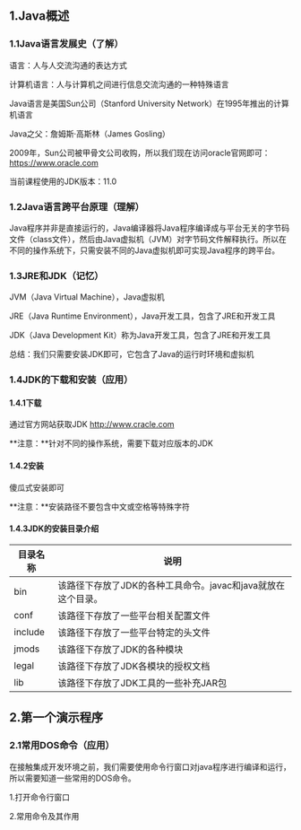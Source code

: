 ## 1.Java概述

### 1.1Java语言发展史（了解）

语言：人与人交流沟通的表达方式

计算机语言：人与计算机之间进行信息交流沟通的一种特殊语言

Java语言是美国Sun公司（Stanford University Network）在1995年推出的计算机语言

Java之父：詹姆斯·高斯林（James Gosling）

2009年，Sun公司被甲骨文公司收购，所以我们现在访问oracle官网即可：https://www.oracle.com

当前课程使用的JDK版本：11.0

### 1.2Java语言跨平台原理（理解）

Java程序并非是直接运行的，Java编译器将Java程序编译成与平台无关的字节码文件（class文件），然后由Java虚拟机（JVM）对字节码文件解释执行。所以在不同的操作系统下，只需安装不同的Java虚拟机即可实现Java程序的跨平台。

### 1.3JRE和JDK（记忆）

JVM（Java Virtual Machine），Java虚拟机

JRE（Java Runtime Environment），Java开发工具，包含了JRE和开发工具

JDK（Java Development Kit）称为Java开发工具，包含了JRE和开发工具

总结：我们只需要安装JDK即可，它包含了Java的运行时环境和虚拟机

### 1.4JDK的下载和安装（应用）

#### 1.4.1下载

通过官方网站获取JDK http://www.cracle.com

**注意：**针对不同的操作系统，需要下载对应版本的JDK

#### 1.4.2安装

傻瓜式安装即可

**注意：**安装路径不要包含中文或空格等特殊字符

#### 1.4.3JDK的安装目录介绍

| **目录名称** | **说明**                                                     |
| ------------ | ------------------------------------------------------------ |
| bin          | 该路径下存放了JDK的各种工具命令。javac和java就放在这个目录。 |
| conf         | 该路径下存放了一些平台相关配置文件                           |
| include      | 该路径下存放了一些平台特定的头文件                           |
| jmods        | 该路径下存放了JDK的各种模块                                  |
| legal        | 该路径下存放了JDK各模块的授权文档                            |
| lib          | 该路径下存放了JDK工具的一些补充JAR包                         |

## 2.第一个演示程序

### 2.1常用DOS命令（应用）

在接触集成开发环境之前，我们需要使用命令行窗口对java程序进行编译和运行，所以需要知道一些常用的DOS命令。

1.打开命令行窗口

2.常用命令及其作用
























